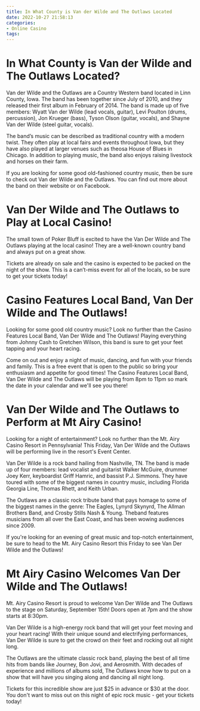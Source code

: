 ```yaml
---
title: In What County is Van der Wilde and The Outlaws Located
date: 2022-10-27 21:58:13
categories:
- Online Casino
tags:
---
```



#  In What County is Van der Wilde and The Outlaws Located?

Van der Wilde and the Outlaws are a Country Western band located in Linn County, Iowa. The band has been together since July of 2010, and they released their first album in February of 2014. The band is made up of five members: Wyatt Van der Wilde (lead vocals, guitar), Levi Poulton (drums, percussion), Jon Krueger (bass), Tyson Olson (guitar, vocals), and Shayne Van der Wilde (steel guitar, vocals).

The band’s music can be described as traditional country with a modern twist. They often play at local fairs and events throughout Iowa, but they have also played at larger venues such as theosa House of Blues in Chicago. In addition to playing music, the band also enjoys raising livestock and horses on their farm.

If you are looking for some good old-fashioned country music, then be sure to check out Van der Wilde and the Outlaws. You can find out more about the band on their website or on Facebook.

#  Van Der Wilde and The Outlaws to Play at Local Casino!

The small town of Poker Bluff is excited to have the Van Der Wilde and The Outlaws playing at the local casino! They are a well-known country band and always put on a great show.

Tickets are already on sale and the casino is expected to be packed on the night of the show. This is a can’t-miss event for all of the locals, so be sure to get your tickets today!

#  Casino Features Local Band, Van Der Wilde and The Outlaws!

Looking for some good old country music? Look no further than the Casino Features Local Band, Van Der Wilde and The Outlaws! Playing everything from Johnny Cash to Gretchen Wilson, this band is sure to get your feet tapping and your heart racing.

Come on out and enjoy a night of music, dancing, and fun with your friends and family. This is a free event that is open to the public so bring your enthusiasm and appetite for good times! The Casino Features Local Band, Van Der Wilde and The Outlaws will be playing from 8pm to 11pm so mark the date in your calendar and we'll see you there!

#  Van Der Wilde and The Outlaws to Perform at Mt Airy Casino!

Looking for a night of entertainment? Look no further than the Mt. Airy Casino Resort in Pennsylvania! This Friday, Van Der Wilde and the Outlaws will be performing live in the resort's Event Center.

Van Der Wilde is a rock band hailing from Nashville, TN. The band is made up of four members: lead vocalist and guitarist Walker McGuire, drummer Joey Kerr, keyboardist Griff Hamric, and bassist P.J. Simmons. They have toured with some of the biggest names in country music, including Florida Georgia Line, Thomas Rhett, and Keith Urban.

The Outlaws are a classic rock tribute band that pays homage to some of the biggest names in the genre: The Eagles, Lynyrd Skynyrd, The Allman Brothers Band, and Crosby Stills Nash & Young. Theband features musicians from all over the East Coast, and has been wowing audiences since 2009.

If you're looking for an evening of great music and top-notch entertainment, be sure to head to the Mt. Airy Casino Resort this Friday to see Van Der Wilde and the Outlaws!

#  Mt Airy Casino Welcomes Van Der Wilde and The Outlaws!

Mt. Airy Casino Resort is proud to welcome Van Der Wilde and The Outlaws to the stage on Saturday, September 15th! Doors open at 7pm and the show starts at 8:30pm.

Van Der Wilde is a high-energy rock band that will get your feet moving and your heart racing! With their unique sound and electrifying performances, Van Der Wilde is sure to get the crowd on their feet and rocking out all night long.

The Outlaws are the ultimate classic rock band, playing the best of all time hits from bands like Journey, Bon Jovi, and Aerosmith. With decades of experience and millions of albums sold, The Outlaws know how to put on a show that will have you singing along and dancing all night long.

Tickets for this incredible show are just $25 in advance or $30 at the door. You don't want to miss out on this night of epic rock music - get your tickets today!